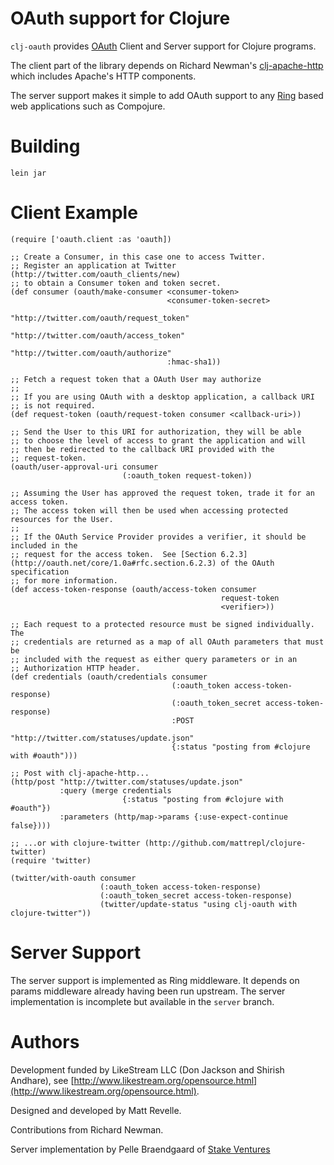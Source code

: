 # OAuth support for Clojure #

`clj-oauth` provides [OAuth](http://oauth.net) Client and Server support for Clojure programs.

The client part of the library depends on Richard Newman's [clj-apache-http](http://github.com/rnewman/clj-apache-http) which includes Apache's
HTTP components.

The server support makes it simple to add OAuth support to any [Ring](http://github.com/mmcgrana/ring) based web applications such as Compojure.

# Building #

`lein jar`

# Client Example #

    (require ['oauth.client :as 'oauth])
    
    ;; Create a Consumer, in this case one to access Twitter.
    ;; Register an application at Twitter (http://twitter.com/oauth_clients/new)
    ;; to obtain a Consumer token and token secret.
    (def consumer (oauth/make-consumer <consumer-token>
                                       <consumer-token-secret>
                                       "http://twitter.com/oauth/request_token"
                                       "http://twitter.com/oauth/access_token"
                                       "http://twitter.com/oauth/authorize"
                                       :hmac-sha1))

    ;; Fetch a request token that a OAuth User may authorize
    ;; 
    ;; If you are using OAuth with a desktop application, a callback URI
    ;; is not required. 
    (def request-token (oauth/request-token consumer <callback-uri>))

    ;; Send the User to this URI for authorization, they will be able 
    ;; to choose the level of access to grant the application and will
    ;; then be redirected to the callback URI provided with the
    ;; request-token.
    (oauth/user-approval-uri consumer 
                             (:oauth_token request-token))

    ;; Assuming the User has approved the request token, trade it for an access token.
    ;; The access token will then be used when accessing protected resources for the User.
    ;;
    ;; If the OAuth Service Provider provides a verifier, it should be included in the
    ;; request for the access token.  See [Section 6.2.3](http://oauth.net/core/1.0a#rfc.section.6.2.3) of the OAuth specification
    ;; for more information.
    (def access-token-response (oauth/access-token consumer 
                                                   request-token
                                                   <verifier>))

    ;; Each request to a protected resource must be signed individually.  The
    ;; credentials are returned as a map of all OAuth parameters that must be
    ;; included with the request as either query parameters or in an
    ;; Authorization HTTP header.
    (def credentials (oauth/credentials consumer
                                        (:oauth_token access-token-response)
                                        (:oauth_token_secret access-token-response)
                                        :POST
                                        "http://twitter.com/statuses/update.json"
                                        {:status "posting from #clojure with #oauth")))

    ;; Post with clj-apache-http...
    (http/post "http://twitter.com/statuses/update.json" 
               :query (merge credentials 
                             {:status "posting from #clojure with #oauth"})
               :parameters (http/map->params {:use-expect-continue false})))
                                         
    ;; ...or with clojure-twitter (http://github.com/mattrepl/clojure-twitter)
    (require 'twitter)
    
    (twitter/with-oauth consumer 
                        (:oauth_token access-token-response)            
                        (:oauth_token_secret access-token-response)
                        (twitter/update-status "using clj-oauth with clojure-twitter"))

# Server Support #

The server support is implemented as Ring middleware. It depends on params middleware already having been run upstream.  The server implementation is incomplete but available in the `server` branch.

# Authors #

Development funded by LikeStream LLC (Don Jackson and Shirish Andhare), see [http://www.likestream.org/opensource.html](http://www.likestream.org/opensource.html).

Designed and developed by Matt Revelle.

Contributions from Richard Newman.

Server implementation by Pelle Braendgaard of [Stake Ventures](http://stakeventures.com)

